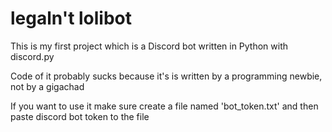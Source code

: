 # legaln't lolibot

This is my first project which is a Discord bot written in Python with discord.py

Code of it probably sucks because it's is written by a programming newbie, not by a gigachad

If you want to use it make sure create a file named 'bot_token.txt' and then paste discord bot token to the file
